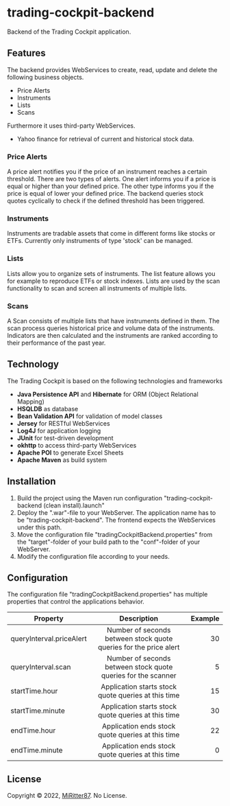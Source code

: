 # trading-cockpit-backend
Backend of the Trading Cockpit application.

## Features
The backend provides WebServices to create, read, update and delete the following business objects.

- Price Alerts
- Instruments
- Lists
- Scans

Furthermore it uses third-party WebServices.

- Yahoo finance for retrieval of current and historical stock data.

### Price Alerts
A price alert notifies you if the price of an instrument reaches a certain threshold. There are two types of alerts. One alert informs you if a price is equal or higher than your defined price. The other type informs you if the price is equal of lower your defined price. The backend queries stock quotes cyclically to check if the defined threshold has been triggered.

### Instruments
Instruments are tradable assets that come in different forms like stocks or ETFs. Currently only instruments of type 'stock' can be managed.

### Lists
Lists allow you to organize sets of instruments. The list feature allows you for example to reproduce ETFs or stock indexes. Lists are used by the scan functionality to scan and screen all instruments of multiple lists.

### Scans
A Scan consists of multiple lists that have instruments defined in them. The scan process queries historical price and volume data of the instruments. Indicators are then calculated and the instruments are ranked according to their performance of the past year.

## Technology

The Trading Cockpit is based on the following technologies and frameworks

 - **Java Persistence API** and **Hibernate** for ORM (Object Relational Mapping)
 - **HSQLDB** as database
 - **Bean Validation API** for validation of model classes
 - **Jersey** for RESTful WebServices
 - **Log4J** for application logging
 - **JUnit** for test-driven development
 - **okhttp** to access third-party WebServices
 - **Apache POI** to generate Excel Sheets
 - **Apache Maven** as build system

## Installation

1. Build the project using the Maven run configuration "trading-cockpit-backend (clean install).launch"
2. Deploy the ".war"-file to your WebServer. The application name has to be "trading-cockpit-backend". The frontend expects the WebServices under this path.
3. Move the configuration file "tradingCockpitBackend.properties" from the "target"-folder of your build path to the "conf"-folder of your WebServer.
4. Modify the configuration file according to your needs.

## Configuration
The configuration file "tradingCockpitBackend.properties" has multiple properties that control the applications behavior.

| Property   				|      Description      											|  Example |
|---------------------------|:-----------------------------------------------------------------:|---------:|
| queryInterval.priceAlert 	|  Number of seconds between stock quote queries for the price alert| 30       |
| queryInterval.scan		|  Number of seconds between stock quote queries for the scanner	| 5		   |
| startTime.hour 			|  Application starts stock quote queries at this time 				| 15       |
| startTime.minute 			|  Application starts stock quote queries at this time 				| 30       |
| endTime.hour 				|  Application ends stock quote queries at this time 				| 22       |
| endTime.minute 			|  Application ends stock quote queries at this time 				| 0        |

## License

Copyright © 2022, [MiRitter87](https://github.com/MiRitter87). No License.